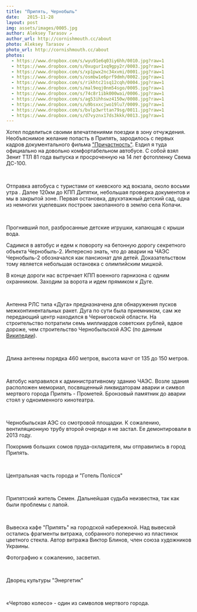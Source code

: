 ```yaml
---
title: "Припять, Чернобыль"
date:   2015-11-28
layout: post
img: assets/images/0005.jpg
author: Aleksey Tarasov ↗
author_url: http://cornishmouth.cc/about
photo: Aleksey Tarasov ↗
photo_url: http://cornishmouth.cc/about
photos: 
  - https://www.dropbox.com/s/wyu91e6q03iy6hh/0010.jpg?raw=1
  - https://www.dropbox.com/s/0xugur1xq9gpy2r/0003.jpg?raw=1
  - https://www.dropbox.com/s/xp1pwx2nc34xvmi/0001.jpg?raw=1
  - https://www.dropbox.com/s/osmbw1e6prf9dmh/0002.jpg?raw=1
  - https://www.dropbox.com/s/rikhtc21sq12cqh/0004.jpg?raw=1
  - https://www.dropbox.com/s/mal9eqj0nm54sgo/0005.jpg?raw=1
  - https://www.dropbox.com/s/74c8r1ibk000wai/0006.jpg?raw=1
  - https://www.dropbox.com/s/ag53ihhswz4150w/0008.jpg?raw=1
  - https://www.dropbox.com/s/u9bsxxcjwo19lu7/0009.jpg?raw=1
  - https://www.dropbox.com/s/bvlp3wrttan79sg/0011.jpg?raw=1
  - https://www.dropbox.com/s/d7vyznx17ds3kkk/0013.jpg?raw=1
--- 
```


Хотел поделиться своими впечатлениями поездки в зону отчуждения. Необъяснимое желание попасть в Припять, зародилось с первых кадров документального фильма ["Причастность"](https://www.youtube.com/watch?v=k2bVEh2RG7M). Ездил я туда официально на довольно комфортабельном автобусе. С собой взял Зенит ТТЛ 81 года выпуска и просроченную на 14 лет фотопленку Свема ДС-100.

<!--more-->

<br>

Отправка автобуса с туристами от киевского жд вокзала, около восьми утра . Далее 120км до КПП Дитятки, 
небольшая проверка документов и мы в закрытой зоне. Первая остановка, двухэтажный детский сад, одна из немногих уцелевших построек закопанного в землю села Копачи.

<br>

Прогнивший пол, разбросанные детские игрушки, капающая с крыши вода.

Садимся в автобус и едем к повороту на бетонную дорогу секретного объекта Чернобыль-2. Интересно знать, что до аварии на ЧАЭС Чернобыль-2 обозначался как пансионат для детей. Доказательством тому является небольшая остановка с олимпийским мишкой.

В конце дороги нас встречает КПП военного гарнизона с одним охранником. Заходим за ворота и идем прямиком к Дуге.

<br>

Антенна РЛС типа «Дуга» предназначена для обнаружения пусков межконтинентальных ракет. Дуга по сути была приемником, сам же передающий центр находился в Черниговской области. На строительство потратили семь миллиардов советских рублей, вдвое дороже, чем строительство Чернобыльской АЭС (по данным [Википедии](https://ru.wikipedia.org/wiki/%D0%94%D1%83%D0%B3%D0%B0_%28%D1%80%D0%B0%D0%B4%D0%B8%D0%BE%D0%BB%D0%BE%D0%BA%D0%B0%D1%86%D0%B8%D0%BE%D0%BD%D0%BD%D0%B0%D1%8F_%D1%81%D1%82%D0%B0%D0%BD%D1%86%D0%B8%D1%8F%29)).

<br>

Длина антенны порядка 460 метров, высота мачт от 135 до 150 метров.

<br>

Автобус направился к административному зданию ЧАЭС. Возле здания расположен мемориал, посвященный ликвидаторам аварии и символ мертвого города Припять - Прометей. Бронзовый памятник до аварии стоял у одноименного кинотеатра.

<br>

Чернобыльская АЭС со смотровой площадки. К сожалению, вентиляционную трубу второй очереди я не застал. Ее демонтировали в 2013 году.

Покормив больших сомов пруда-охладителя, мы отправились в город Припять.

<br>

Центральная часть города и "Готель Полiсся"

<br>

Припятский житель Семен. Дальнейшая судьба неизвестна, так как были проблемы с лапой. 

<br>

Вывеска кафе "Припять" на городской набережной. Над вывеской остались фрагменты витража, собранного поперечно из пластинок цветного стекла. Автор витража Виктор Блинов, член союза художников Украины.

Фотографию к сожалению, засветил.

<br>

Дворец культуры "Энергетик"

<br>

«Чертово колесо» - один из символов мертвого города.
